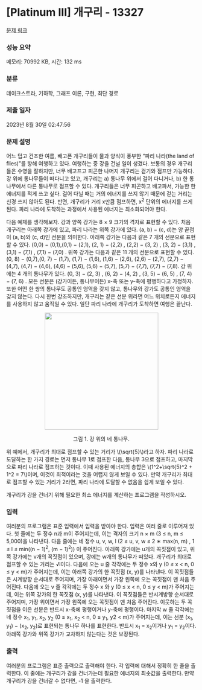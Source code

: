 # [Platinum III] 개구리 - 13327 

[문제 링크](https://www.acmicpc.net/problem/13327) 

### 성능 요약

메모리: 70992 KB, 시간: 132 ms

### 분류

데이크스트라, 기하학, 그래프 이론, 구현, 최단 경로

### 제출 일자

2023년 8월 30일 02:47:56

### 문제 설명

<p>어느 덥고 건조한 여름, 배고픈 개구리들이 물과 양식이 풍부한 “파리 나라(the land of flies)”를 향해 여행하고 있다. 여행하는 중 강을 건널 일이 생겼다. 보통의 경우 개구리들은 수영을 잘하지만, 너무 배고프고 피곤한 나머지 개구리는 걷기와 점프만 가능하다. 강 위에 통나무들이 떠다니고 있고, 개구리는 a) 통나무 위에서 걸어 다니거나, b) 한 통나무에서 다른 통나무로 점프할 수 있다. 개구리들은 너무 피곤하고 배고파서, 가능한 한 에너지를 적게 쓰고 싶다. 걸어 다닐 때는 거의 에너지를 쓰지 않기 때문에 걷는 거리는 신경 쓰지 않아도 된다. 반면, 개구리가 거리 x만큼 점프하면, x<sup>2</sup> 단위의 에너지를 쓰게 된다. 파리 나라에 도착하는 과정에서 사용된 에너지는 최소화되어야 한다. </p>

<p>다음 예제를 생각해보자. 강과 양쪽 강가는 8 × 9 크기의 격자로 표현할 수 있다. 처음 개구리는 아래쪽 강가에 있고, 파리 나라는 위쪽 강가에 있다. (a, b) − (c, d)는 양 끝점이 (a, b)와 (c, d)인 선분을 의미한다. 아래쪽 강가는 다음과 같은 7 개의 선분으로 표현할 수 있다. (0,0) − (0,1),(0,1) − (2,1), (2, 1) − (2,2) , (2,2) − (3, 2) , (3, 2) − (3,1) , (3,1) − (7,1) , (7,1) − (7,0) . 위쪽 강가는 다음과 같은 11 개의 선분으로 표현할 수 있다. (0, 8) − (0,7),(0, 7) − (1,7), (1,7) − (1,6), (1,6) − (2,6), (2,6) − (2,7), (2,7) − (4,7), (4,7) − (4,6), (4,6) − (5,6), (5,6) − (5,7), (5,7) − (7,7), (7,7) − (7,8). 강 위에는 4 개의 통나무가 있다. (0, 3) − (2, 3) , (6, 2) − (4, 2) , (3, 5) − (6, 5) , (7, 4) − (7, 6) . 모든 선분은 (강가이든, 통나무이든) x-축 또는 y-축에 평행하다고 가정하자. 또한 어떤 한 쌍의 통나무도 공통인 영역을 갖지 않고, 통나무와 강가도 공통인 영역을 갖지 않는다. 다시 한번 강조하지만, 개구리는 같은 선분 위라면 어느 위치로든지 에너지를 사용하지 않고 움직일 수 있다. 일단 파리 나라에 개구리가 도착하면 여행은 끝난다. </p>

<p style="text-align:center"><img alt="" src="" style="height:310px; width:301px"></p>

<p style="text-align:center">그림 1. 강 위의 네 통나무.</p>

<p>위 예에서, 개구리가 최대로 점프할 수 있는 거리가 \(\sqrt{5}\)라고 하자. 파리 나라로 도달하는 한 가지 경로는 먼저 통나무 1로 점프한 다음, 통나무 3으로 점프하고, 마지막으로 파리 나라로 점프하는 것이다. 이때 사용된 에너지의 총합은 \(1^2+\sqrt{5}^2 + 1^2 = 7\)이며, 이것이 최적이라는 것을 어렵지 않게 보일 수 있다. 만약 개구리가 최대로 점프할 수 있는 거리가 2라면, 파리 나라에 도달할 수 없음을 쉽게 보일 수 있다. </p>

<p>개구리가 강을 건너기 위해 필요한 최소 에너지를 계산하는 프로그램을 작성하시오. </p>

### 입력 

 <p>여러분의 프로그램은 표준 입력에서 입력을 받아야 한다. 입력은 여러 줄로 이루어져 있다. 첫 줄에는 두 정수 n과 m이 주어지는데, 이는 격자의 크기 n × m (3 ≤ n, m ≤ 5,000)을 나타낸다. 다음 줄에는 네 정수 u, v, w, l (2 ≤ u, v, w ≤ 2 ∗ max(n, m) , 1 ≤ l ≤ min((n − 1)<sup>2</sup>, (m − 1)<sup>2</sup>)) 이 주어진다. 아래쪽 강가에는 u개의 꼭짓점이 있고, 위쪽 강가에는 v개의 꼭짓점이 있으며, 강에는 w개의 통나무가 떠있다. 개구리가 최대로 점프할 수 있는 거리는 √l이다. 다음에 오는 u 줄 각각에는 두 정수 x와 y (0 ≤ x < n, 0 ≤ y < m)가 주어지는데, 이는 아래쪽 강가의 한 꼭짓점 (x, y)를 나타낸다. 이 꼭짓점들은 시계방향 순서대로 주어지며, 가장 아래이면서 가장 왼쪽에 오는 꼭짓점이 맨 처음 주어진다. 다음에 오는 v 줄 각각에는 두 정수 x 와 y (0 ≤ x < n, 0 ≤ y < m)가 주어지는데, 이는 위쪽 강가의 한 꼭짓점 (x, y)를 나타낸다. 이 꼭짓점들은 반시계방향 순서대로 주어지며, 가장 위이면서 가장 왼쪽에 오는 꼭짓점이 맨 처음 주어진다. 이웃하는 두 꼭짓점을 이은 선분은 반드시 x-축에 평행이거나 y-축에 평행이다. 마지막 w 줄 각각에는 네 정수 x<sub>1</sub>, y<sub>1</sub>, x<sub>2</sub>, y<sub>2</sub> (0 ≤ x<sub>1</sub>, x<sub>2</sub> < n, 0 ≤ y<sub>1</sub>, y2 < m)가 주어지는데, 이는 선분 (x<sub>1</sub>, y<sub>1</sub>) − (x<sub>2</sub>, y<sub>2</sub>)로 표현되는 통나무 하나를 표현한다. 반드시 x<sub>1</sub> = x<sub>2</sub>이거나 y<sub>1</sub> = y<sub>2</sub>이다. 아래쪽 강가와 위쪽 강가가 교차하지 않는다는 것은 보장된다. </p>

### 출력 

 <p>여러분의 프로그램은 표준 출력으로 출력해야 한다. 각 입력에 대해서 정확히 한 줄을 출력한다. 이 줄에는 개구리가 강을 건너가는데 필요한 에너지의 최솟값을 출력한다. 만약 개구리가 강을 건너갈 수 없다면, -1 을 출력한다. </p>

